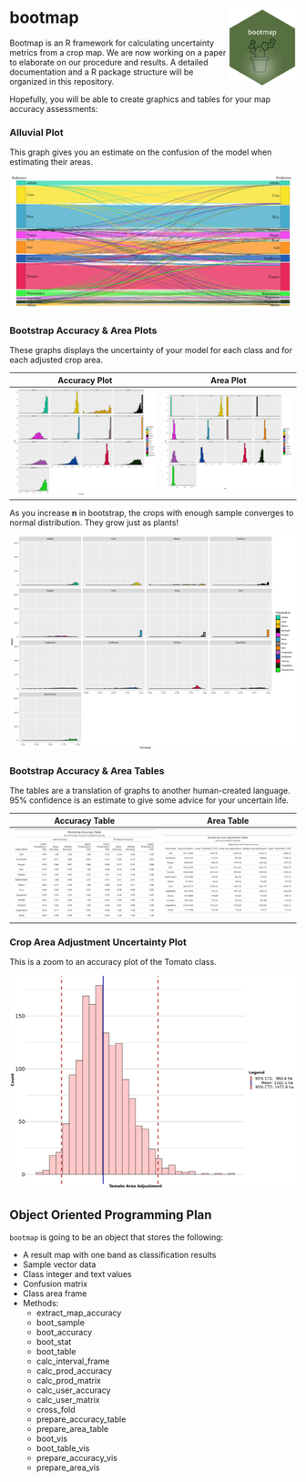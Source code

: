 # bootmap <a href='https://github.com/bkavlak/bootmap/blob/main/functions/bootmap-hexagon.R'><img src='images/bootmap-15-hexagon.png' align="right" height="139" /></a>

Bootmap is an R framework for calculating uncertainty metrics from a crop map.
We are now working on a paper to elaborate on our procedure and results.
A detailed documentation and a R package structure will be organized in this repository.

Hopefully, you will be able to create graphics and tables for your map accuracy assessments:

### Alluvial Plot

This graph gives you an estimate on the confusion of the model when estimating their areas.

<div align="center"><img src="images/Alluvial_Plot.png"></div>

### Bootstrap Accuracy & Area Plots

These graphs displays the uncertainty of your model for each class and for each adjusted crop area.

Accuracy Plot              |  Area Plot
:-------------------------:|:-------------------------:
![](images/BootHist_Accuracy_1500.png)  |  ![](images/BootHist_Area_1500.png)


As you increase **n** in bootstrap, the crops with enough sample converges to normal distribution. They grow just as plants!
<div align="center"><img src="images/BootHist_Accuracy_1500.gif"></div>

### Bootstrap Accuracy & Area Tables

The tables are a translation of graphs to another human-created language. 95% confidence is an estimate to give some advice for your uncertain life. 

Accuracy Table              |  Area Table
:-------------------------:|:-------------------------:
![](images/BootTable_Accuracy_1500.png)  |  ![](images/BootTable_Area_1500.png)

### Crop Area Adjustment Uncertainty Plot

This is a zoom to an accuracy plot of the Tomato class.

<div align="center"><img src="images/Tomato_Accuracy.png"></div>

## Object Oriented Programming Plan

`bootmap` is going to be an object that stores the following:

- A result map with one band as classification results
- Sample vector data
- Class integer and text values
- Confusion matrix
- Class area frame
- Methods:
	- extract_map_accuracy
	- boot_sample
	- boot_accuracy
	- boot_stat
	- boot_table
	- calc_interval_frame
	- calc_prod_accuracy
	- calc_prod_matrix
	- calc_user_accuracy
	- calc_user_matrix
	- cross_fold
	- prepare_accuracy_table
	- prepare_area_table
	- boot_vis
	- boot_table_vis
	- prepare_accuracy_vis
	- prepare_area_vis

